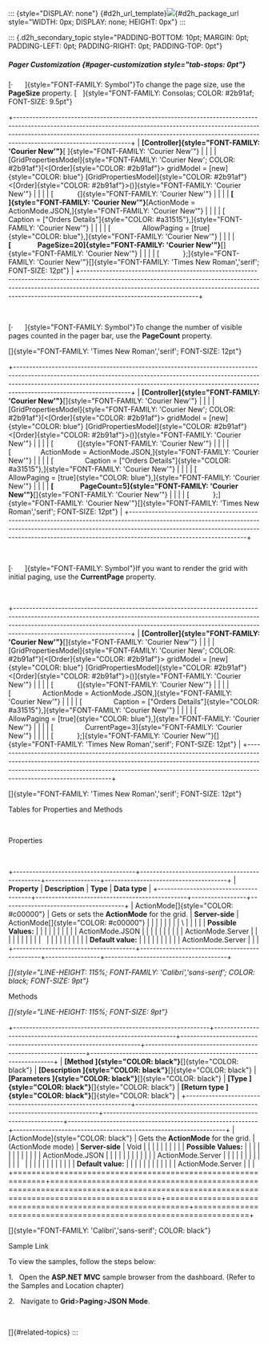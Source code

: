 ::: {style="DISPLAY: none"}
[](ms-xhelp:///?Id=d2h_url_template){#d2h_url_template}![](!package_url!){#d2h_package_url style="WIDTH: 0px; DISPLAY: none; HEIGHT: 0px"}
:::

::: {.d2h_secondary_topic style="PADDING-BOTTOM: 10pt; MARGIN: 0pt; PADDING-LEFT: 0pt; PADDING-RIGHT: 0pt; PADDING-TOP: 0pt"}
##### Pager Customization {#pager-customization style="tab-stops: 0pt"}

[·      ]{style="FONT-FAMILY: Symbol"}To change the page size, use the **PageSize** property. [   ]{style="FONT-FAMILY: Consolas; COLOR: #2b91af; FONT-SIZE: 9.5pt"}

+------------------------------------------------------------------------------------------------------------------------------------------------------------------------------------------------------------------------------------------------------------------------------+
| **[Controller]{style="FONT-FAMILY: 'Courier New'"}**[ ]{style="FONT-FAMILY: 'Courier New'"}                                                                                                                                                                                  |
|                                                                                                                                                                                                                                                                              |
| [GridPropertiesModel]{style="FONT-FAMILY: 'Courier New'; COLOR: #2b91af"}[\<[Order]{style="COLOR: #2b91af"}\> gridModel = [new]{style="COLOR: blue"} [GridPropertiesModel]{style="COLOR: #2b91af"}\<[Order]{style="COLOR: #2b91af"}\>()]{style="FONT-FAMILY: 'Courier New'"} |
|                                                                                                                                                                                                                                                                              |
| [            {]{style="FONT-FAMILY: 'Courier New'"}                                                                                                                                                                                                                          |
|                                                                                                                                                                                                                                                                              |
| **[                ]{style="FONT-FAMILY: 'Courier New'"}**[ActionMode = ActionMode.JSON,]{style="FONT-FAMILY: 'Courier New'"}                                                                                                                                                |
|                                                                                                                                                                                                                                                                              |
| [                Caption = [\"Orders Details\"]{style="COLOR: #a31515"},]{style="FONT-FAMILY: 'Courier New'"}                                                                                                                                                                |
|                                                                                                                                                                                                                                                                              |
| [                AllowPaging = [true]{style="COLOR: blue"},]{style="FONT-FAMILY: 'Courier New'"}                                                                                                                                                                             |
|                                                                                                                                                                                                                                                                              |
| **[                PageSize=20]{style="FONT-FAMILY: 'Courier New'"}**[]{style="FONT-FAMILY: 'Courier New'"}                                                                                                                                                                  |
|                                                                                                                                                                                                                                                                              |
| [            };]{style="FONT-FAMILY: 'Courier New'"}[]{style="FONT-FAMILY: 'Times New Roman','serif'; FONT-SIZE: 12pt"}                                                                                                                                                      |
+------------------------------------------------------------------------------------------------------------------------------------------------------------------------------------------------------------------------------------------------------------------------------+

 

[·      ]{style="FONT-FAMILY: Symbol"}To change the number of visible pages counted in the pager bar, use the **PageCount** property.

[]{style="FONT-FAMILY: 'Times New Roman','serif'; FONT-SIZE: 12pt"} 

+------------------------------------------------------------------------------------------------------------------------------------------------------------------------------------------------------------------------------------------------------------------------------+
| **[Controller]{style="FONT-FAMILY: 'Courier New'"}**[]{style="FONT-FAMILY: 'Courier New'"}                                                                                                                                                                                   |
|                                                                                                                                                                                                                                                                              |
| [GridPropertiesModel]{style="FONT-FAMILY: 'Courier New'; COLOR: #2b91af"}[\<[Order]{style="COLOR: #2b91af"}\> gridModel = [new]{style="COLOR: blue"} [GridPropertiesModel]{style="COLOR: #2b91af"}\<[Order]{style="COLOR: #2b91af"}\>()]{style="FONT-FAMILY: 'Courier New'"} |
|                                                                                                                                                                                                                                                                              |
| [            {]{style="FONT-FAMILY: 'Courier New'"}                                                                                                                                                                                                                          |
|                                                                                                                                                                                                                                                                              |
| [               ActionMode = ActionMode.JSON,]{style="FONT-FAMILY: 'Courier New'"}                                                                                                                                                                                           |
|                                                                                                                                                                                                                                                                              |
| [                Caption = [\"Orders Details\"]{style="COLOR: #a31515"},]{style="FONT-FAMILY: 'Courier New'"}                                                                                                                                                                |
|                                                                                                                                                                                                                                                                              |
| [                AllowPaging = [true]{style="COLOR: blue"},]{style="FONT-FAMILY: 'Courier New'"}                                                                                                                                                                             |
|                                                                                                                                                                                                                                                                              |
| **[                PageCount=5]{style="FONT-FAMILY: 'Courier New'"}**[]{style="FONT-FAMILY: 'Courier New'"}                                                                                                                                                                  |
|                                                                                                                                                                                                                                                                              |
| [            };]{style="FONT-FAMILY: 'Courier New'"}[]{style="FONT-FAMILY: 'Times New Roman','serif'; FONT-SIZE: 12pt"}                                                                                                                                                      |
+------------------------------------------------------------------------------------------------------------------------------------------------------------------------------------------------------------------------------------------------------------------------------+

 

[·      ]{style="FONT-FAMILY: Symbol"}If you want to render the grid with initial paging, use the **CurrentPage** property.

 

+------------------------------------------------------------------------------------------------------------------------------------------------------------------------------------------------------------------------------------------------------------------------------+
| **[Controller]{style="FONT-FAMILY: 'Courier New'"}**[]{style="FONT-FAMILY: 'Courier New'"}                                                                                                                                                                                   |
|                                                                                                                                                                                                                                                                              |
| [GridPropertiesModel]{style="FONT-FAMILY: 'Courier New'; COLOR: #2b91af"}[\<[Order]{style="COLOR: #2b91af"}\> gridModel = [new]{style="COLOR: blue"} [GridPropertiesModel]{style="COLOR: #2b91af"}\<[Order]{style="COLOR: #2b91af"}\>()]{style="FONT-FAMILY: 'Courier New'"} |
|                                                                                                                                                                                                                                                                              |
| [            {]{style="FONT-FAMILY: 'Courier New'"}                                                                                                                                                                                                                          |
|                                                                                                                                                                                                                                                                              |
| [                ActionMode = ActionMode.JSON,]{style="FONT-FAMILY: 'Courier New'"}                                                                                                                                                                                          |
|                                                                                                                                                                                                                                                                              |
| [                Caption = [\"Orders Details\"]{style="COLOR: #a31515"},]{style="FONT-FAMILY: 'Courier New'"}                                                                                                                                                                |
|                                                                                                                                                                                                                                                                              |
| [                AllowPaging = [true]{style="COLOR: blue"},]{style="FONT-FAMILY: 'Courier New'"}                                                                                                                                                                             |
|                                                                                                                                                                                                                                                                              |
| [                CurrentPage=3]{style="FONT-FAMILY: 'Courier New'"}                                                                                                                                                                                                          |
|                                                                                                                                                                                                                                                                              |
| [            };]{style="FONT-FAMILY: 'Courier New'"}[]{style="FONT-FAMILY: 'Times New Roman','serif'; FONT-SIZE: 12pt"}                                                                                                                                                      |
+------------------------------------------------------------------------------------------------------------------------------------------------------------------------------------------------------------------------------------------------------------------------------+

[]{style="FONT-FAMILY: 'Times New Roman','serif'; FONT-SIZE: 12pt"} 

Tables for Properties and Methods

 

Properties

 

+--------------------------------------+-----------------------------------------------+-----------------+--------------------------------------+
| **Property**                         | **Description**                               | **Type**        | **Data type**                        |
+--------------------------------------+-----------------------------------------------+-----------------+--------------------------------------+
| ActionMode[]{style="COLOR: #c00000"} | Gets or sets the **ActionMode** for the grid. | **Server-side** | ActionMode[]{style="COLOR: #c00000"} |
|                                      |                                               |                 |                                      |
|                                      | \                                             |                 |                                      |
|                                      | **Possible Values:**                          |                 |                                      |
|                                      |                                               |                 |                                      |
|                                      | ActionMode.JSON                               |                 |                                      |
|                                      |                                               |                 |                                      |
|                                      | ActionMode.Server                             |                 |                                      |
|                                      |                                               |                 |                                      |
|                                      |                                               |                 |                                      |
|                                      |                                               |                 |                                      |
|                                      | **Default value:**                            |                 |                                      |
|                                      |                                               |                 |                                      |
|                                      | ActionMode.Server                             |                 |                                      |
+--------------------------------------+-----------------------------------------------+-----------------+--------------------------------------+

*[]{style="LINE-HEIGHT: 115%; FONT-FAMILY: 'Calibri','sans-serif'; COLOR: black; FONT-SIZE: 9pt"}* 

Methods

*[]{style="LINE-HEIGHT: 115%; FONT-SIZE: 9pt"}* 

+-------------------------------------------------------------+------------------------------------------------------------------+-----------------------------------------------------------------+-----------------------------------------------------------+------------------------------------------------------------------+
| **[Method ]{style="COLOR: black"}**[]{style="COLOR: black"} | **[Description ]{style="COLOR: black"}**[]{style="COLOR: black"} | **[Parameters ]{style="COLOR: black"}**[]{style="COLOR: black"} | **[Type ]{style="COLOR: black"}**[]{style="COLOR: black"} | **[Return type ]{style="COLOR: black"}**[]{style="COLOR: black"} |
+-------------------------------------------------------------+------------------------------------------------------------------+-----------------------------------------------------------------+-----------------------------------------------------------+------------------------------------------------------------------+
| [ActionMode]{style="COLOR: black"}                          | Gets the **ActionMode** for the grid.                            | (ActionMode mode)                                               | **Server-side**                                           | Void                                                             |
|                                                             |                                                                  |                                                                 |                                                           |                                                                  |
|                                                             |                                                                  | **Possible Values:**                                            |                                                           |                                                                  |
|                                                             |                                                                  |                                                                 |                                                           |                                                                  |
|                                                             |                                                                  | ActionMode.JSON                                                 |                                                           |                                                                  |
|                                                             |                                                                  |                                                                 |                                                           |                                                                  |
|                                                             |                                                                  | ActionMode.Server                                               |                                                           |                                                                  |
|                                                             |                                                                  |                                                                 |                                                           |                                                                  |
|                                                             |                                                                  |                                                                 |                                                           |                                                                  |
|                                                             |                                                                  |                                                                 |                                                           |                                                                  |
|                                                             |                                                                  | **Default value:**                                              |                                                           |                                                                  |
|                                                             |                                                                  |                                                                 |                                                           |                                                                  |
|                                                             |                                                                  | ActionMode.Server                                               |                                                           |                                                                  |
+=============================================================+==================================================================+=================================================================+===========================================================+==================================================================+

[]{style="FONT-FAMILY: 'Calibri','sans-serif'; COLOR: black"} 

Sample Link

To view the samples, follow the steps below:

1.   Open the **ASP.NET MVC** sample browser from the dashboard. (Refer to the Samples and Location chapter)

2.   Navigate to **Grid**\>**Paging**\>**JSON Mode**.

 

[]{#related-topics}
:::
